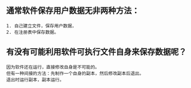 ## 通常软件保存用户数据无非两种方法：
    1. 自己建立文件，保存用户数据，
    2. 在注册表中保存数据。 

## 有没有可能利用软件可执行文件自身来保存数据呢？
    因为软件还在运行，直接修改自身是不可能的。
    但有一种间接的方法：先制作一个自身的副本，然后修改副本后退出。
    退出时运行副本，副本运行。